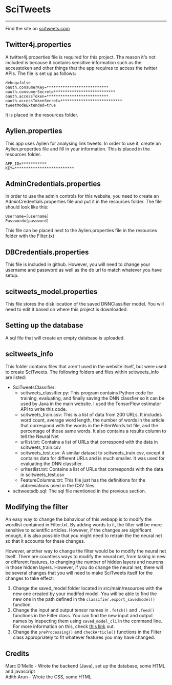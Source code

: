# SciTweets
------------
Find the site on <a href="http://www.scitweets.com">scitweets.com</a>

## Twitter4j.properties
A twitter4j.properties file is required for this project. The reason it's not included is because it contains sensitive information such as the accesstoken and other things that the app requires to access the twitter APIs. The file is set up as follows:
```
debug=false
oauth.consumerKey=***************************
oauth.consumerSecret=***************************
oauth.accessToken=***************************
oauth.accessTokenSecret=***************************
tweetModeExtended=true
```
It is placed in the resources folder.

## Aylien.properties
This app uses Aylien for analysing link tweets. In order to use it, create an Aylien.properties file and fill in your information. This is placed in the resources folder.
```
APP_ID=***********
KEY=**************************
```

## AdminCredentials.properties
In order to use the admin controls for this website, you need to create an AdminCredentials.properties file and put it in the resources folder. The file should look like this:
```
Username=[username]
Password=[password]
```
This file can be placed next to the Aylien.properties file in the resources folder with the Filter.txt

## DBCredentials.properties
This file is included in github. However, you will need to change your username and password as well as the db url to match whatever you have setup.

## scitweets_model.properties
This file stores the disk location of the saved DNNClassifier model. You will need to edit it based on where this project is downloaded.

## Setting up the database
A sql file that will create an empty database is uploaded. 

## scitweets_info
This folder contains files that aren't used in the website itself, but were used to create SciTweets. The following folders and files within scitweets_info are listed:
  * SciTweetsClassifier:
    * scitweets_classifier.py: This program contains Python code for training, evaluating, and finally saving the DNN classfier so it can be used by Java in the main website. I used the TensorFlow estimator API to write this code.
    * scitweets_train.csv: This is a list of data from 200 URLs. It includes word count, average word length, the number of words in the article that correspond with the words in the FilterWords.txt file, and the percentage of those same words. It also contains a results column to tell the Neural Net 
    * urllist.txt: Contains a list of URLs that correspond with the data in scitweets_train.csv
    * scitweets_test.csv: A similar dataset to scitweets_train.csv, except it contains data for different URLs and is much smaller. It was used for evaluating the DNN classifier.
    * urltestlist.txt: Contains a list of URLs that corresponds with the data in scitweets_test.csv
    * FeatureColumns.txt: This file just has the definitions for the abbreviations used in the CSV files.
  * scitweetsdb.sql: The sql file mentioned in the previous section.

## Modifying the filter
An easy way to change the bahaviour of this webapp is to modify the wordlist contained in Filter.txt. By adding words to it, the filter will be more sensitive to scientific articles. However, if the changes are significant enough, it is also possible that you might need to retrain the the neural net so that it accounts for these changes.

However, another way to change the filter would be to modify the neural net itself.  There are countless ways to modify the neural net, from taking in new or different features, to changing the number of hidden layers and neurons in those hidden layers. However, if you do change the neural net, there will be several changes that you will need to make SciTweets itself for the changes to take effect:
 1. Change the saved_model folder located in src/main/resources with the new one created by your modifed model. You will be able to find the new one in the path defined in the `classifier.export_savedmodel()` function.
 2. Change the input and output tensor names in `.fetch()` and `.feed()` functions in the Filter class. You can find the new input and output names by inspecting them using `saved_model_cli` in the command line. For more information on this, check [this link](https://www.tensorflow.org/programmers_guide/saved_model#cli_to_inspect_and_execute_savedmodel) out.
 3. Change the `preProcessing()` and `checkArticle()` functions in the Filter class appropriately to fit whatever features you may have changed.

## Credits
Marc D'Mello - Wrote the backend (Java), set up the database, some HTML and javascript <br/>
Adith Arun - Wrote the CSS, some HTML
